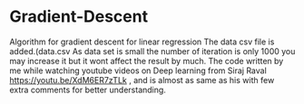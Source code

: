 # Gradient-Descent
Algorithm for gradient descent for linear regression
The data csv file is added.(data.csv
As data set is small the number of iteration is only 1000 you may increase it but it wont affect the result by much.
The code written by me while watching youtube videos on Deep learning from Siraj Raval https://youtu.be/XdM6ER7zTLk , and is almost as same as his with few extra comments for better understanding.
